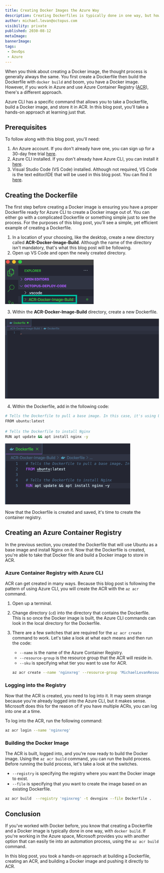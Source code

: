 ```yaml
---
title: Creating Docker Images the Azure Way
description: Creating Dockerfiles is typically done in one way, but how about the Azure way? Learn how to use the Azure CLI to create Docker images
author: michael.levan@octopus.com
visibility: private
published: 2030-08-12
metaImage:
bannerImage:
tags:
 - DevOps
 - Azure
---
```


When you think about creating a Docker image, the thought process is generally always the same. You first create a Dockerfile then build the Dockerfile with `docker build` and boom, you have a Docker image. However, if you work in Azure and use Azure Container Registry ([ACR](https://azure.microsoft.com/en-us/services/container-registry/)), there's a different approach. 

Azure CLI has a specific command that allows you to take a Dockerfile, build a Docker image, and store it in ACR. In this blog post, you'll take a hands-on approach at learning just that.

## Prerequisites

To follow along with this blog post, you'll need:

1. An Azure account. If you don't already have one, you can sign up for a 30-day free trial [here](https://azure.microsoft.com/en-us/free/).
2. Azure CLI installed. If you don't already have Azure CLI, you can install it [here](https://docs.microsoft.com/en-us/cli/azure/get-started-with-azure-cli?view=azure-cli-latest).
3. Visual Studio Code (VS Code) installed. Although not required, VS Code is the text editor/IDE that will be used in this blog post. You can find it [here](https://code.visualstudio.com/download).

## Creating the Dockerfile

The first step before creating a Docker image is ensuring you have a proper Dockerfile ready for Azure CLI to create a Docker image out of. You can either go with a complicated Dockerfile or something simple just to see the process. For the purposes of this blog post, you'll see a simple, yet efficient example of creating a Dockerfile.

1. In a location of your choosing, like the desktop, create a new directory called **ACR-Docker-Image-Build**. Although the name of the directory isn't mandatory, that's what this blog post will be following.
2. Open up VS Code and open the newly created directory.

![](images/1.png)

  3. Within the **ACR-Docker-Image-Build** directory, create a new Dockerfile.

![](images/2.png)

  4. Within the Dockerfile, add in the following code:

```bash
# Tells the Dockerfile to pull a base image. In this case, it's using Ubuntu
FROM ubuntu:latest

# Tells the Dockerfile to install Nginx
RUN apt update && apt install nginx -y
```

![](images/3.png)

Now that the Dockerfile is created and saved, it's time to create the container registry.

## Creating an Azure Container Registry

In the previous section, you created the Dockerfile that will use Ubuntu as a base image and install Nginx on it. Now that the Dockerfile is created, you're able to take that Docker file and build a Docker image to store in ACR.

### Azure Container Registry with Azure CLI

ACR can get created in many ways. Because this blog post is following the pattern of using Azure CLI, you will create the ACR with the `az acr` command.

1. Open up a terminal.
2. Change directory (`cd`) into the directory that contains the Dockerfile. This is so once the Docker image is built, the Azure CLI commands can look in the local directory for the Dockerfile.
3. There are a few switches that are required for the `az acr create` command to work. Let's take a look at what each means and then run the code:
    - `--name` is the name of the Azure Container Registry.
    - `--resource-group` is the resource group that the ACR will reside in.
    - `--sku` is specifying what tier you want to use for ACR.

    ```bash
    az acr create --name 'nginxreg' --resource-group 'MichaelLevanResources' --sku Basic
    ```

### Logging into the Registry

Now that the ACR is created, you need to log into it. It may seem strange because you're already logged into the Azure CLI, but it makes sense. Microsoft does this for the reason of if you have multiple ACRs, you can log into one at a time.

To log into the ACR, run the following command:

```bash
az acr login --name 'nginxreg'
```

### Building the Docker Image

The ACR is built, logged into, and you're now ready to build the Docker image. Using the `az acr build` command, you can run the build process. Before running the build process, let's take a look at the switches.

- `--registry` is specifying the registry where you want the Docker image to exist.
- `--file` is specifying that you want to create the image based on an existing Dockerfile.

```bash
az acr build  --registry 'nginxreg' -t devnginx --file Dockerfile .
```

## Conclusion

If you've worked with Docker before, you know that creating a Dockerfile and a Docker image is typically done in one way, with `docker build`. If you're working in the Azure space, Microsoft provides you with another option that can easily tie into an automation process, using the `az acr build` command. 

In this blog post, you took a hands-on approach at building a Dockerfile, creating an ACR, and building a Docker image and pushing it directly to ACR.